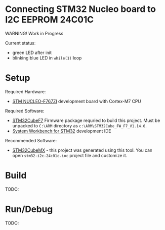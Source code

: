 # Connecting STM32 Nucleo board to I2C EEPROM 24C01C


WARNING! Work in Progress

Current status:
* green LED after init
* blinking blue LED in `while(1)` loop

# Setup

Required Hardware:
* [STM NUCLEO-F767ZI] development board with Cortex-M7 CPU

Required Software:
* [STM32CubeF7] Firmware package requried to build this project.
  Must be unpacked to `C:\ARM` directory as `c:\ARM\STM32Cube_FW_F7_V1.14.0`.
* [System Workbench for STM32] development IDE

Recommended Software:
* [STM32CubeMX] - this project was generated using this tool.
  You can open `stm32-i2c-24c01c.ioc` project file and customize it.

# Build


TODO:

# Run/Debug

TODO: 

[STM32CubeF7]: https://www.st.com/en/embedded-software/stm32cubef7.html
[System Workbench for STM32]: http://www.openstm32.org/System%2BWorkbench%2Bfor%2BSTM32
[STM32CubeMX]: https://www.st.com/content/st_com/en/products/development-tools/software-development-tools/stm32-software-development-tools/stm32-configurators-and-code-generators/stm32cubemx.html
[STM NUCLEO-F767ZI]: https://www.st.com/content/st_com/en/products/evaluation-tools/product-evaluation-tools/mcu-eval-tools/stm32-mcu-eval-tools/stm32-mcu-nucleo/nucleo-f767zi.html
[Getting started with ST NUCLEO F767ZI Board]: https://github.com/hpaluch/hpaluch.github.io/wiki/Getting-started-with-ST-NUCLEO-F767ZI-Board
[STM32CubeF7]: https://www.st.com/en/embedded-software/stm32cubef7.html
[STM32 Nucleo-144 boards]: https://www.st.com/content/ccc/resource/technical/document/user_manual/group0/26/49/90/2e/33/0d/4a/da/DM00244518/files/DM00244518.pdf/jcr:content/translations/en.DM00244518.pdf
[Putty]: https://www.chiark.greenend.org.uk/~sgtatham/putty/latest.html
